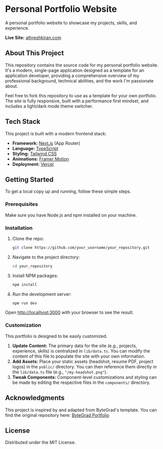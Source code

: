 # Personal Portfolio Website

A personal portfolio website to showcase my projects, skills, and experience.

**Live Site:** [athreshkiran.com](https://athreshkiran.com)

## About This Project

This repository contains the source code for my personal portfolio website. It's a modern, single-page application designed as a template for an application developer, providing a comprehensive overview of my professional background, technical abilities, and the work I'm passionate about.

Feel free to fork this repository to use as a template for your own portfolio. The site is fully responsive, built with a performance first mindset, and includes a light/dark mode theme switcher.

## Tech Stack

This project is built with a modern frontend stack:

-   **Framework:** [Next.js](https://nextjs.org/) (App Router)
-   **Language:** [TypeScript](https://www.typescriptlang.org/)
-   **Styling:** [Tailwind CSS](https://tailwindcss.com/)
-   **Animations:** [Framer Motion](https://www.framer.com/motion/)
-   **Deployment:** [Vercel](https://vercel.com/)

## Getting Started

To get a local copy up and running, follow these simple steps.

### Prerequisites

Make sure you have Node.js and npm installed on your machine.

### Installation

1.  Clone the repo:
    ```sh
    git clone https://github.com/your_username/your_repository.git
    ```
2.  Navigate to the project directory:
    ```sh
    cd your_repository
    ```
3.  Install NPM packages:
    ```sh
    npm install
    ```
4.  Run the development server:
    ```sh
    npm run dev
    ```

Open [http://localhost:3000](http://localhost:3000) with your browser to see the result.

### Customization

This portfolio is designed to be easily customized.

1.  **Update Content:** The primary data for the site (e.g., projects, experience, skills) is centralized in `lib/data.ts`. You can modify the content of this file to populate the site with your own information.
2.  **Add Assets:** Place your static assets (headshot, resume PDF, project logos) in the `public/` directory. You can then reference them directly in the `lib/data.ts` file (e.g., `"/my-headshot.png"`).
3.  **Tweak Components:** Component-level customizations and styling can be made by editing the respective files in the `components/` directory.

## Acknowledgments

This project is inspired by and adapted from ByteGrad's template. You can find the original repository here: [ByteGrad Portfolio](https://github.com/ByteGrad/portfolio-website)

## License

Distributed under the MIT License.